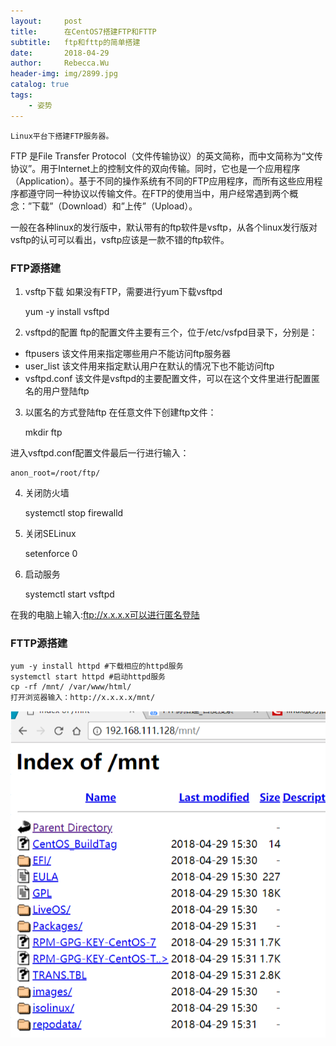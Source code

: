 ```yaml
---
layout:     post
title:      在CentOS7搭建FTP和FTTP
subtitle:   ftp和fttp的简单搭建
date:       2018-04-29
author:     Rebecca.Wu
header-img: img/2899.jpg
catalog: true
tags:
    - 姿势
---
```


    Linux平台下搭建FTP服务器。


FTP 是File Transfer Protocol（文件传输协议）的英文简称，而中文简称为“文传协议”。用于Internet上的控制文件的双向传输。同时，它也是一个应用程序（Application）。基于不同的操作系统有不同的FTP应用程序，而所有这些应用程序都遵守同一种协议以传输文件。在FTP的使用当中，用户经常遇到两个概念：”下载”（Download）和”上传”（Upload）。

一般在各种linux的发行版中，默认带有的ftp软件是vsftp，从各个linux发行版对vsftp的认可可以看出，vsftp应该是一款不错的ftp软件。


### FTP源搭建

1. vsftp下载
如果没有FTP，需要进行yum下载vsftpd

    yum -y install vsftpd

2. vsftpd的配置
ftp的配置文件主要有三个，位于/etc/vsfpd目录下，分别是：
-   ftpusers 该文件用来指定哪些用户不能访问ftp服务器
-   user_list 该文件用来指定默认用户在默认的情况下也不能访问ftp
-   vsftpd.conf 该文件是vsftpd的主要配置文件，可以在这个文件里进行配置匿名的用户登陆ftp

3. 以匿名的方式登陆ftp
在任意文件下创建ftp文件：

    mkdir ftp

进入vsftpd.conf配置文件最后一行进行输入：

    anon_root=/root/ftp/

4. 关闭防火墙

    systemctl stop firewalld

5. 关闭SELinux

    setenforce 0

6. 启动服务

    systemctl start vsftpd

在我的电脑上输入:ftp://x.x.x.x可以进行匿名登陆

### FTTP源搭建
	yum -y install httpd #下载相应的httpd服务
	systemctl start httpd #启动httpd服务
	cp -rf /mnt/ /var/www/html/
	打开浏览器输入：http://x.x.x.x/mnt/
![](2018-04-29-17-18-41.png)
    
